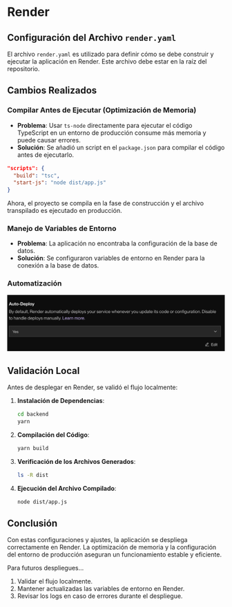 
# Render

## Configuración del Archivo `render.yaml`
El archivo `render.yaml` es utilizado para definir cómo se debe construir y ejecutar la aplicación en Render. Este archivo debe estar en la raíz del repositorio.

## Cambios Realizados

### **Compilar Antes de Ejecutar (Optimización de Memoria)**
- **Problema**: Usar `ts-node` directamente para ejecutar el código TypeScript en un entorno de producción consume más memoria y puede causar errores.
- **Solución**: Se añadió un script en el `package.json` para compilar el código antes de ejecutarlo.

```json
"scripts": {
  "build": "tsc",
  "start-js": "node dist/app.js"
}
```

Ahora, el proyecto se compila en la fase de construcción y el archivo transpilado es ejecutado en producción.

### **Manejo de Variables de Entorno**
- **Problema**: La aplicación no encontraba la configuración de la base de datos.
- **Solución**: Se configuraron variables de entorno en Render para la conexión a la base de datos.

### **Automatización**
![Deploy](../imgs/deploy.png)

## Validación Local
Antes de desplegar en Render, se validó el flujo localmente:

1. **Instalación de Dependencias**:
   ```bash
   cd backend
   yarn
   ```

2. **Compilación del Código**:
   ```bash
   yarn build
   ```

3. **Verificación de los Archivos Generados**:
   ```bash
   ls -R dist
   ```

4. **Ejecución del Archivo Compilado**:
   ```bash
   node dist/app.js
   ```

## Conclusión
Con estas configuraciones y ajustes, la aplicación se despliega correctamente en Render. La optimización de memoria y la configuración del entorno de producción aseguran un funcionamiento estable y eficiente.

Para futuros despliegues...
1. Validar el flujo localmente.
2. Mantener actualizadas las variables de entorno en Render.
3. Revisar los logs en caso de errores durante el despliegue.
